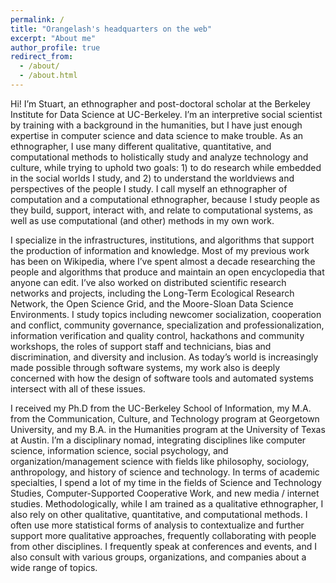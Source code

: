 ```yaml
---
permalink: /
title: "Orangelash's headquarters on the web"
excerpt: "About me"
author_profile: true
redirect_from: 
  - /about/
  - /about.html
---
```


Hi! I’m Stuart, an ethnographer and post-doctoral scholar at the Berkeley Institute for Data Science at UC-Berkeley. I’m an interpretive social scientist by training with a background in the humanities, but I have just enough expertise in computer science and data science to make trouble. As an ethnographer, I use many different qualitative, quantitative, and computational methods to holistically study and analyze technology and culture, while trying to uphold two goals: 1) to do research while embedded in the social worlds I study, and 2) to understand the worldviews and perspectives of the people I study. I call myself an ethnographer of computation and a computational ethnographer, because I study people as they build, support, interact with, and relate to computational systems, as well as use computational (and other) methods in my own work.

I specialize in the infrastructures, institutions, and algorithms that support the production of information and knowledge. Most of my previous work has been on Wikipedia, where I’ve spent almost a decade researching the people and algorithms that produce and maintain an open encyclopedia that anyone can edit. I’ve also worked on distributed scientific research networks and projects, including the Long-Term Ecological Research Network, the Open Science Grid, and the Moore-Sloan Data Science Environments. I study topics including newcomer socialization, cooperation and conflict, community governance, specialization and professionalization, information verification and quality control, hackathons and community workshops, the roles of support staff and technicians, bias and discrimination, and diversity and inclusion. As today’s world is increasingly made possible through software systems, my work also is deeply concerned with how the design of software tools and automated systems intersect with all of these issues.

I received my Ph.D from the UC-Berkeley School of Information, my M.A. from the Communication, Culture, and Technology program at Georgetown University, and my B.A. in the Humanities program at the University of Texas at Austin. I’m a disciplinary nomad, integrating disciplines like computer science, information science, social psychology, and organization/management science with fields like philosophy, sociology, anthropology, and history of science and technology. In terms of academic specialties, I spend a lot of my time in the fields of Science and Technology Studies, Computer-Supported Cooperative Work, and new media / internet studies. Methodologically, while I am trained as a qualitative ethnographer, I also rely on other qualitative, quantitative, and computational methods. I often use more statistical forms of analysis to contextualize and further support more qualitative approaches, frequently collaborating with people from other disciplines. I frequently speak at conferences and events, and I also consult with various groups, organizations, and companies about a wide range of topics.